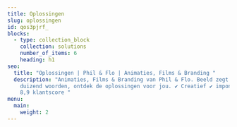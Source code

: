 ```yaml
---
title: Oplossingen
slug: oplossingen
id: qos3pjrf_
blocks:
  - type: collection_block
    collection: solutions
    number_of_items: 6
    heading: h1
seo:
  title: "Oplossingen | Phil & Flo | Animaties, Films & Branding "
  description: "Animaties, Films & Branding van Phil & Flo. Beeld zegt meer dan
    duizend woorden, ontdek de oplossingen voor jou. ✔ Creatief ✔ imponerend ✔
    8,9 klantscore "
menu:
  main:
    weight: 2
---
```

